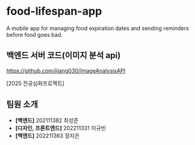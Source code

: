 # food-lifespan-app
A mobile app for managing food expiration dates and sending reminders before food goes bad.

## 백엔드 서버 코드(이미지 분석 api)
https://github.com/jijang030/ImageAnalysisAPI



[2025 전공심화프로젝트]

## 팀원 소개

- **[백엔드]** 202111382 최성준  
- **[디자인, 프론트엔드]** 202211331 이규빈  
- **[백엔드]** 202211363 장지은
